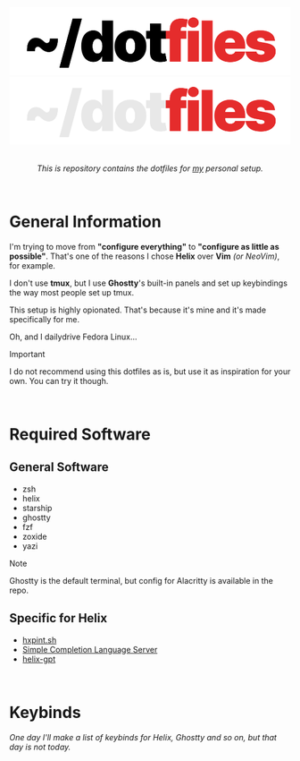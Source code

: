 <div align="center">
  <a href="https://github.com/dotninth#gh-light-mode-only">
      <img src="./.github/assets/dotfiles-logo-light.svg" alt="dotfiles Logo">
  </a>
  <a href="https://github.com/dotninth#gh-dark-mode-only">
      <img src="./.github/assets/dotfiles-logo-dark.svg" alt="dotfiles Logo">
  </a>
</div>

<br />

<p align="center">
 <i>This is repository contains the dotfiles for <a href="https://github.com/dotninth">my</a> personal setup.</i>
</p>

<br />

# General Information

I'm trying to move from **"configure everything"** to **"configure as little as possible"**. That's one of the reasons I chose **Helix** over **Vim** *(or NeoVim)*, for example.

I don't use **tmux**, but I use **Ghostty**'s built-in panels and set up keybindings the way most people set up tmux.

This setup is highly opionated. That's because it's mine and it's made specifically for me.

Oh, and I dailydrive Fedora Linux...

> [!IMPORTANT]
> I do not recommend using this dotfiles as is, but use it as inspiration for your own. You can try it though.

<br />

# Required Software

## General Software
- zsh
- helix
- starship
- ghostty 
- fzf
- zoxide
- yazi

> [!NOTE]
> Ghostty is the default terminal, but config for Alacritty is available in the repo.

## Specific for Helix
- [hxpint.sh](https://github.com/dotninth/hxpint)
- [Simple Completion Language Server](https://github.com/estin/simple-completion-language-server)
- [helix-gpt](https://github.com/leona/helix-gpt)

<br />

# Keybinds
*One day I'll make a list of keybinds for Helix, Ghostty and so on, but that day is not today.*

